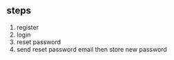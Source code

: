 ## steps

1. register
2. login
3. reset password
4. send reset password email then store new password
